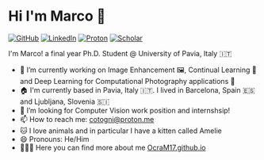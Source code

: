 # Hi I'm Marco 👋

[![GitHub](https://img.shields.io/badge/github-%23121011.svg?style=for-the-badge&logo=github&logoColor=white)](https://www.github.com/OcraM17)
[![LinkedIn](https://img.shields.io/badge/LinkedIn-0077B5?style=for-the-badge&logo=linkedin&logoColor=white)](https://www.linkedin.com/in/marco-cotogni/)
[![Proton](https://img.shields.io/badge/ProtonMail-9B89CC?style=for-the-badge&logo=protonmail&logoColor=white)](cotogni@proton.me)
[![Scholar](https://img.shields.io/badge/Google%20Scholar-007AB5?style=for-the-badge&logo=google&logoColor=white)](https://scholar.google.com/citations?user=8PUz5lAAAAAJ&hl=it)

I'm Marco! a final year Ph.D. Student @ University of Pavia, Italy 🇮🇹

- 🔭 I’m currently working on Image Enhancement 🖼️, Continual Learning 🔁 and Deep Learning for Computational Photography applications 📸 
- 🏠 I'm currently based in Pavia, Italy 🇮🇹. I lived in Barcelona, Spain 🇪🇸 and Ljubljana, Slovenia 🇸🇮 
- 🤔 I’m looking for Computer Vision work position and internshsip!
- 📫 How to reach me: cotogni@proton.me
- 🐱 I love animals and in particular I have a kitten called Amelie
- 😄 Pronouns: He/Him
- 🕵🏻‍♂️ Here you can find more about me [OcraM17.github.io](OcraM17.github.io)
<!--
**OcraM17/OcraM17** is a ✨ _special_ ✨ repository because its `README.md` (this file) appears on your GitHub profile.

Here are some ideas to get you started:

- 🔭 I’m currently working on ...
- 🌱 I’m currently learning ...
- 👯 I’m looking to collaborate on ...
- 🤔 I’m looking for help with ...
- 💬 Ask me about ...
- 📫 How to reach me: ...
- 😄 Pronouns: ...
- ⚡ Fun fact: ...
-->
